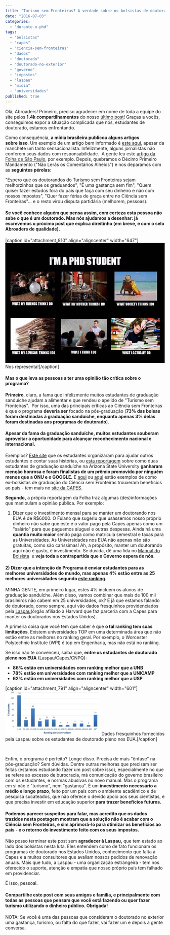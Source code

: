 ```yaml
---
title: "Turismo sem Fronteiras? A verdade sobre os bolsistas de doutorado"
date: "2016-07-03"
categories: 
  - "durante-o-phd"
tags: 
  - "bolsistas"
  - "capes"
  - "ciencia-sem-fronteiras"
  - "dados"
  - "doutorado"
  - "doutorado-no-exterior"
  - "governo"
  - "impostos"
  - "laspau"
  - "midia"
  - "universidades"
published: true
---
```


Olá, Abroaders! Primeiro, preciso agradecer em nome de toda a equipe do site pelos **1.4k compartilhamentos** do nosso [último post](http://www.abroaders.com.br/descaso-capes/)! Graças a vocês, conseguimos expor a situação complicada que nós, estudantes de doutorado, estamos enfrentando.

Como consequência, **a mídia brasileira publicou alguns artigos sobre isso**. Um exemplo de um artigo bem informado é [este aqui](http://g1.globo.com/educacao/noticia/ciencia-sem-fronteiras-interrompe-bolsas-de-doutorandos-diz-anpg.ghtml), apesar da manchete um tanto sensacionalista. Infelizmente, alguns jornalistas não conferem seus dados com responsabilidade.  A gente leu este [artigo da Folha de São Paulo](http://www1.folha.uol.com.br/ciencia/2016/06/1785680-governo-interrompe-bolsas-do-ciencia-sem-fronteiras-no-exterior.shtml), por exemplo. Depois, quebramos o Décimo Primeiro Mandamento ("Não Lerás os Comentários Alheios") e nos deparamos com as **seguintes pérolas**:

"Espero que os doutorandos do Turismo sem Fronteiras sejam melhorzinhos que os graduandos", "É uma gastança sem fim", "Quem quiser fazer estudos fora do país que faça com seu dinheiro e não com nossos impostos", "Quer fazer férias de graça entre no Ciência sem Fronteiras"... e o resto virou disputa partidária (melhorem, pessoas).

#### Se você conhece alguém que pensa assim, com certeza esta pessoa não sabe o que é um doutorado. Mas nós ajudamos a desenhar: já escrevemos o próximo post que explica direitinho (em breve, e com o selo Abroaders de qualidade).

\[caption id="attachment\_810" align="aligncenter" width="647"\][![WhatsApp-Image-20160701](images/WhatsApp-Image-20160701-1.jpeg)](http://www.abroaders.com.br/wp-content/uploads/2016/07/WhatsApp-Image-20160701-1.jpeg) Nos representa!\[/caption\]

#### **Mas o que leva as pessoas a ter uma opinião tão crítica sobre o programa?**

**Primeiro**, claro, a fama que infelizmente muitos estudantes de graduação sanduíche ajudam a alimentar e que rendeu o apelido de "Turismo sem Fronteiras".  Por isso, uma das principais críticas ao Ciência sem Fronteiras é que o programa **deveria ser** focado na pós-graduação (**73% das bolsas foram destinadas à graduação sanduíche, enquanto apenas 3% delas foram destinadas aos programas de doutorado**).

#### Apesar da fama da graduação sanduíche, muitos estudantes souberam aproveitar a oportunidade para alcançar reconhecimento nacional e internacional.

Exemplos? [Este site](https://www.gobrasa.org/brasinhas) que os estudantes organizaram para ajudar outros estudantes e contar suas histórias, ou [esta reportagem](http://capes.gov.br/component/content/article/36-salaimprensa/noticias/7745-ex-bolsistas-desenvolvem-aplicativo-para-promover-empoderamento-feminino) sobre como duas estudantes de graduação sanduíche na Arizona State University **ganharam menção honrosa e foram finalistas de um prêmio promovido por ninguém menos que a ONU e o GOOGLE.** E [aqui](http://capes.gov.br/sala-de-imprensa/noticias/7889-bolsista-promove-encontro-entre-fazendeiros-de-mg-e-pesquisadores-alemaes) ou [aqui](http://www.capes.gov.br/sala-de-imprensa/noticias/7735-ex-bolsista-participa-de-eventos-internacionais-sobre-seguranca-alimentar) estão exemplos de como ex-bolsistas de graduação do Ciência sem Fronteiras trouxeram benefícios ao país - tem mais no [site da CAPES](http://capes.gov.br/boletim-eletronico-da-capes?view=itens).

**Segundo,** a própria reportagem da Folha traz algumas (des)informações que manipulam a opinião pública. Por exemplo:

1) Dizer que o investimento mensal para se manter um doutorando nos EUA é de R$6000. O Fulano que sugeriu que usássemos nosso próprio dinheiro não sabe que este é o valor pago pela Capes apenas como um "salário" para que paguemos aluguel e outras despesas. Ainda há uma **quantia muito maior** sendo paga como matrícula semestral e taxas para as Universidades. As Universidades nos EUA não apenas não são gratuitas, como são caríssimas! Ah, a propósito, manter um doutorando aqui não é gasto, é investimento. Se duvida, dê uma lida no [Manual do Bolsista](http://www.capes.gov.br/images/stories/download/bolsas/1562015-manual-Bolsista-Doutorado-Pleno.pdf)  e **veja toda a contrapartida que o Governo espera de nós.** 

#### 2) Dizer que a intenção do Programa é enviar estudantes para as melhores universidades do mundo, mas apenas 4% estão entre as 25 melhores universidades segundo [este ranking](https://www.timeshighereducation.com/world-university-rankings/2016/world-ranking#!/page/0/length/25/sort_by/rank_label/sort_order/asc/cols/rank_only).

MINHA GENTE, em primeiro lugar, estes 4% incluem os alunos de graduação sanduíche. Além disso, vamos combinar que mais de 100 mil brasileiros não cabem em 25 universidades, ok? E já que estamos falando de doutorado, como sempre, aqui vão dados fresquinhos providenciados pela [Laspau](http://www.laspau.harvard.edu/)(órgão afiliado à Harvard que faz parceria com a Capes para manter os doutorados nos Estados Unidos).

A primeira coisa que você tem que saber é que **o tal ranking tem suas limitações**. Existem universidades TOP em uma determinada área que não estão entre as melhores no ranking geral. Por exemplo, o Worcester Polytechnic Institute (WPI) é top em Engenharia, mas não está no ranking.

Se isso não te convenceu, saiba que, **entre os estudantes de doutorado pleno nos EUA** (Laspau/Capes/CNPQ):

- **86% estão em universidades com ranking melhor que a UNB**
- **78% estão em universidades com ranking melhor que a UNICAMP**
- **62% estão em universidades com ranking melhor que a USP**

\[caption id="attachment\_791" align="aligncenter" width="601"\][![ranking](images/ranking-3-300x140.jpg)](http://www.abroaders.com.br/wp-content/uploads/2016/07/ranking-3.jpg) Dados fresquinhos fornecidos pela Laspau sobre os estudantes de doutorado pleno nos EUA.\[/caption\]

 

Enfim, o programa é perfeito? Longe disso. Precisa de mais "ênfase" na pós-graduação? Sem dúvidas. Dentre outras melhoras que precisam ser feitas (estamos estudando fazer um post sobre isso), especialmente no que se refere ao excesso de burocracia, má comunicação do governo brasileiro com os estudantes, e normas abusivas no novo manual. Mas o programa em si não é "turismo", nem "gastança". É um **investimento necessário** **a médio e longo prazo**, feito por um país com o ambiente acadêmico e de pesquisa sucateados, que não oferece o devido apoio aos seus cientistas, e que precisa investir em educação superior **para trazer benefícios futuros.** 

#### Podemos parecer suspeitos para falar, mas acredito que os dados trazidos nesta postagem mostram que a solução não é acabar com o Ciência sem Fronteiras, e sim aprimorá-lo para otimizar os benefícios ao país - e o retorno do investimento feito com os seus impostos.

Não posso terminar este post sem **agradecer à Laspau,** que tem estado ao lado dos bolsistas nesta luta. Eles entendem como de fato funcionam os programas de doutorado nos Estados Unidos, conhecimento que falta à Capes e a muitos consultores que avaliam nossos pedidos de renovação anuais. Mais que tudo, a Laspau - uma organização estrangeira - tem nos oferecido o suporte, atenção e empatia que nosso próprio país tem falhado em providenciar.

É isso, pessoal.

#### Compartilhe este post com seus amigos e família, e principalmente com todas as pessoas que pensam que você está fazendo ou quer fazer turismo utilizando o dinheiro público. Obrigada!

NOTA: Se você é uma das pessoas que consideram o doutorado no exterior uma gastança, turismo, ou falta do que fazer, vai fazer um e depois a gente conversa.
